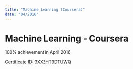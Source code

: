 ```yaml
---
title: "Machine Learning (Coursera)"
date: "04/2016"
---
```


# Machine Learning - Coursera

100% achievement in April 2016.

Certificate ID: [3XXZHT9DTUWQ](https://www.coursera.org/account/accomplishments/records/3XXZHT9DTUWQ)
